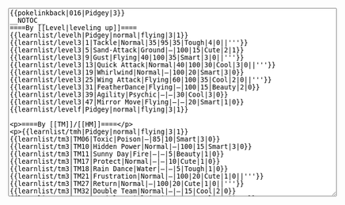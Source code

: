 </p><textarea readonly="" accesskey="," id="wpTextbox1" cols="80" rows="25" style="" class="mw-editfont-monospace" lang="en" dir="ltr" name="wpTextbox1">{{pokelinkback|016|Pidgey|3}}
__NOTOC__
====By [[Level|leveling up]]====
{{learnlist/levelh|Pidgey|normal|flying|3|1}}
{{learnlist/level3|1|Tackle|Normal|35|95|35|Tough|4|0||'''}}
{{learnlist/level3|5|Sand-Attack|Ground|—|100|15|Cute|2|1}}
{{learnlist/level3|9|Gust|Flying|40|100|35|Smart|3|0||'''}}
{{learnlist/level3|13|Quick Attack|Normal|40|100|30|Cool|3|0||'''}}
{{learnlist/level3|19|Whirlwind|Normal|—|100|20|Smart|3|0}}
{{learnlist/level3|25|Wing Attack|Flying|60|100|35|Cool|2|0||'''}}
{{learnlist/level3|31|FeatherDance|Flying|—|100|15|Beauty|2|0}}
{{learnlist/level3|39|Agility|Psychic|—|—|30|Cool|3|0}}
{{learnlist/level3|47|Mirror Move|Flying|—|—|20|Smart|1|0}}
{{learnlist/levelf|Pidgey|normal|flying|3|1}}

====By [[TM]]/[[HM]]====

{{learnlist/tmh|Pidgey|normal|flying|3|1}}
{{learnlist/tm3|TM06|Toxic|Poison|—|85|10|Smart|3|0}}
{{learnlist/tm3|TM10|Hidden Power|Normal|—|100|15|Smart|3|0}}
{{learnlist/tm3|TM11|Sunny Day|Fire|—|—|5|Beauty|1|0}}
{{learnlist/tm3|TM17|Protect|Normal|—|—|10|Cute|1|0}}
{{learnlist/tm3|TM18|Rain Dance|Water|—|—|5|Tough|1|0}}
{{learnlist/tm3|TM21|Frustration|Normal|—|100|20|Cute|1|0||'''}}
{{learnlist/tm3|TM27|Return|Normal|—|100|20|Cute|1|0||'''}}
{{learnlist/tm3|TM32|Double Team|Normal|—|—|15|Cool|2|0}}
{{learnlist/tm3|TM40|Aerial Ace|Flying|60|—|20|Cool|2|0||'''}}
{{learnlist/tm3|TM42|Facade|Normal|70|100|20|Cute|2|0||'''}}
{{learnlist/tm3|TM43|Secret Power|Normal|70|100|20|Smart|1|0||'''}}
{{learnlist/tm3|TM44|Rest|Psychic|—|—|10|Cute|2|0}}
{{learnlist/tm3|TM45|Attract|Normal|—|100|15|Cute|2|0}}
{{learnlist/tm3|TM46|Thief|Dark|40|100|10|Tough|1|0}}
{{learnlist/tm3|TM47|Steel Wing|Steel|70|90|25|Cool|2|0}}
{{learnlist/tm3|HM02|Fly|Flying|70|95|15|Smart|1|0||'''}}
{{learnlist/tmf|Pidgey|normal|flying|3|1}}

====By {{pkmn|breeding}}====
{{learnlist/breedh|Pidgey|normal|flying|3|1}}
{{learnlist/breed3|{{MSP/3|041|Zubat}}{{MSP/3|042|Golbat}}{{MSP/3|169|Crobat}}{{MSP/3|227|Skarmory}}|Air Cutter|Flying|55|95|25|Cool|2|1||'''}}
{{learnlist/breed3|{{MSP/3|198|Murkrow}}|Faint Attack|Dark|60|—|20|Smart|2|0}}
{{learnlist/breed3|{{MSP/3|163|Hoothoot}}{{MSP/3|164|Noctowl}}|Foresight|Normal|—|100|40|Smart|3|0}}
{{learnlist/breed3|{{MSP/3|021|Spearow}}{{MSP/3|022|Fearow}}{{MSP/3|084|Doduo}}{{MSP/3|085|Dodrio}}{{MSP/3|198|Murkrow}}{{MSP/3|278|Wingull}}|Pursuit|Dark|40|100|20|Smart|2|1}}
{{learnlist/breed3|{{MSP/3|227|Skarmory}}|Steel Wing|Steel|70|90|25|Cool|2|0}}
{{learnlist/breedf|Pidgey|normal|flying|3|1}}

====By [[Move Tutor|tutoring]]====

{{learnlist/tutorh|Pidgey|normal|flying|3|1}}
{{learnlist/tutor3|Double-Edge|Normal|120|100|15|Tough|6|0||'''|yes|yes|yes}}
{{learnlist/tutor3|Endure|Normal|—|—|10|Tough|2|0|||no|yes|no}}
{{learnlist/tutor3|Mimic|Normal|—|—|10|Cute|1|0|||yes|yes|yes}}
{{learnlist/tutor3|Mud-Slap|Ground|20|100|10|Cute|2|1|||no|yes|no}}
{{learnlist/tutor3|Sky Attack|Flying|140|90|5|Cool|3|0||'''|no|no|yes}}
{{learnlist/tutor3|Sleep Talk|Normal|—|—|10|Cute|3|0|||no|yes|no}}
{{learnlist/tutor3|Snore|Normal|40|100|15|Cute|4|0||'''|no|yes|no}}
{{learnlist/tutor3|Substitute|Normal|—|—|10|Smart|2|0|||yes|yes|yes}}
{{learnlist/tutor3|Swagger|Normal|—|90|15|Cute|2|0|||no|yes|yes}}
{{learnlist/tutor3|Swift|Normal|60|—|20|Cool|2|0||'''|no|yes|no}}
{{learnlist/tutorf|Pidgey|normal|flying|3|1}}

[[fr:Roucool/Génération 3]]
[[it:Pidgey/Mosse apprese in terza generazione]]
[[ja:ポッポ/第六世代以前のおぼえるわざ]]
[[zh:波波/第三世代招式表]]
